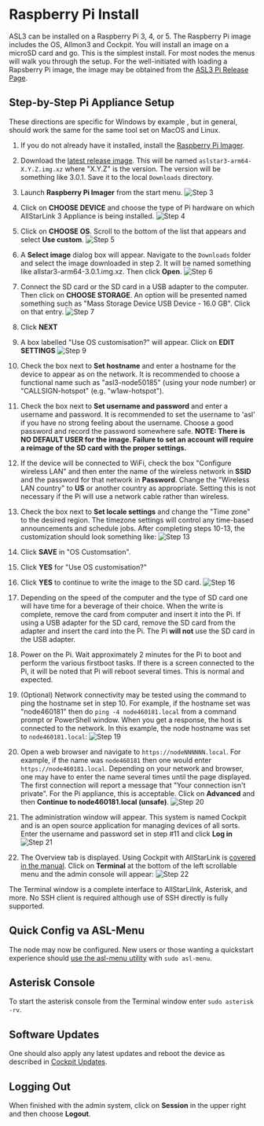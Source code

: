 # Raspberry Pi Install

ASL3 can be installed on a Raspberry Pi 3, 4, or 5. The Raspberry Pi image includes the OS, Allmon3 and Cockpit.  You will install an image on a microSD card and go. This is the simplest install. For most nodes the menus will walk you through the setup. For the well-initiated with loading a Rapsberry Pi image, the image may be obtained from the [ASL3 Pi Release Page](#).

## Step-by-Step Pi Appliance Setup

These directions are specific for Windows by example , but in general,
should work the same for the same tool set on MacOS and Linux.

1. If you do not already have it installed, install the
[Raspberry Pi Imager](https://www.raspberrypi.com/software/).

2. Download the [latest release image](https://repo.allstarlink.org/images/pi/). This will
be named `aslstar3-arm64-X.Y.Z.img.xz` where "X.Y.Z" is the version. The version will
be something like 3.0.1. Save it to the local `Downloads` directory.

3. Launch **Raspberry Pi Imager** from the start menu.
![Step 3](img/step-3.png)

4. Click on **CHOOSE DEVICE** and choose the type of
Pi hardware on which AllStarLink 3 Appliance is being installed.
![Step 4](img/step-4.png)

5. Click on **CHOOSE OS**. Scroll to the bottom of the
list that appears and select **Use custom**.
![Step 5](img/step-5.png)

6. A **Select image** dialog box will appear. Navigate to the
`Downloads` folder and select the image downloaded in step 2.
It will be named something like allstar3-arm64-3.0.1.img.xz.
Then click **Open**.
![Step 6](img/step-6.png)

7. Connect the SD card or the SD card in a USB adapter to
the computer. Then click on **CHOOSE STORAGE**. An option
will be presented named something such as "Mass Storage Device USB
Device - 16.0 GB". Click on that entry.
![Step 7](img/step-7.png)

8. Click **NEXT**

9. A box labelled "Use OS customisation?" will appear. Click on
**EDIT SETTINGS**
![Step 9](img/step-9.png)

10. Check the box next to **Set hostname** and enter a hostname
for the device to appear as on the network. It is recommended
to choose a functional name such as "asl3-node50185" (using your
node number) or "CALLSIGN-hotspot" (e.g. "w1aw-hotspot").

11. Check the box next to **Set username and password**
and enter a username and password. It is recommended to set the
username to 'asl' if you have no strong feeling about the
username. Choose a good password and record the password somewhere
safe. **NOTE: There is NO DEFAULT USER for the image. Failure to
set an account will require a reimage of the SD card with the
proper settings.**

12. If the device will be connected to WiFi, check the
box "Configure wireless LAN" and then enter
the name of the wireless network in **SSID** and the password for
that network in **Password**. Change the "Wireless LAN country" to **US**
or another country as appropriate. Setting this is not necessary
if the Pi will use a network cable rather than wireless.

13. Check the box next to **Set locale settings** and change the "Time zone"
to the desired region. The timezone settings will control any time-based
announcements and schedule jobs. After completing steps 10-13, the customization
should look something like:
![Step 13](img/step-13.png)

14. Click **SAVE** in "OS Customsation".

15. Click **YES** for "Use OS customisation?"

16. Click **YES** to continue to write the image to the SD card.
![Step 16](img/step-16.png)

17. Depending on the speed of the computer and the type of SD card
one will have time for a beverage of their choice. When the write is complete,
remove the card from computer and insert it into the Pi. If using a USB adapter
for the SD card, remove the SD card from the adapter and insert the card into
the Pi. The Pi __will not__ use the SD card in the USB adapter.

18. Power on the Pi. Wait approximately 2 minutes for the Pi to boot
and perform the various firstboot tasks. If there is a screen connected
to the Pi, it will be noted that Pi will reboot several times.
This is normal and expected.

19. (Optional) Network connectivity may be tested using the command
to ping the hostname set in step 10. For example, if the hostname
set was "node460181" then do `ping -4 node460181.local` from a
command prompt or PowerShell window. When you get a response,
the host is connected to the network. In this example, the node
hostname was set to `node460181.local`:
![Step 19](img/step-19.png)

20. Open a web browser and navigate to `https://nodeNNNNNN.local`. For
example, if the name was `node460181` then one would enter
`https://node460181.local`. Depending on your network and
browser, one may have to  enter the name several times until the
page displayed. The first connection will report a message that
"Your connection isn't private". For the Pi appliance, this is
acceptable. Click on **Advanced** and then
**Continue to node460181.local (unsafe)**.
![Step 20](img/step-20.png)

21. The administration window will appear. This system is named Cockpit
and is an open source application for managing devices of all sorts. 
Enter the username and password set in step #11 and click **Log in**
![Step 21](img/step-21.png)

22. The Overview tab is displayed. Using Cockpit with AllStarLink 
is [covered in the manual](../pi/index.md). Click on
**Terminal** at the bottom of the left scrollable menu and the
admin console will appear:
![Step 22](img/step-22.png)

The Terminal window is a complete interface to AllStarLilnk,
Asterisk, and more. No SSH client is required although use
of SSH directly is fully supported.

## Quick Config va ASL-Menu
The node may now be configured. New users or those wanting a
quickstart experience should [use the asl-menu utility](menu.md)
with `sudo asl-menu`.

## Asterisk Console
To start the asterisk console from the Terminal window
enter `sudo asterisk -rv`.

## Software Updates
One should also apply any latest updates and reboot the device
as described in [Cockpit Updates](../pi/cockpit-updates.md).

## Logging Out
When finished with the admin system, click on **Session**
in the upper right and then choose **Logout**.
